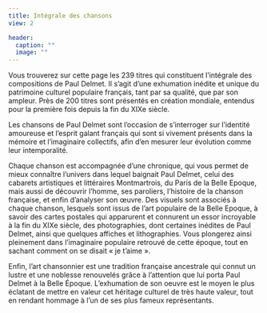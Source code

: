 ```yaml
---
title: Intégrale des chansons
view: 2

header: 
  caption: ""
  image: ""
---
```


Vous trouverez sur cette page les 239 titres qui constituent l’intégrale des compositions de Paul Delmet. Il s’agit d’une exhumation inédite et unique du patrimoine culturel populaire français, tant par sa qualité, que par son ampleur. Près de 200 titres sont présentés en création mondiale, entendus pour la première fois depuis la fin du XIXe siècle.

Les chansons de Paul Delmet sont l’occasion de s’interroger sur l’identité amoureuse et l’esprit galant français qui sont si vivement présents dans la mémoire et l’imaginaire collectifs, afin d’en mesurer leur évolution comme leur intemporalité.

Chaque chanson est accompagnée d’une chronique, qui vous permet de mieux connaître l’univers dans lequel baignait Paul Delmet, celui des cabarets artistiques et littéraires Montmartrois, du Paris de la Belle Epoque, mais aussi de découvrir l’homme, ses paroliers, l’histoire de la chanson française, et enfin d’analyser son œuvre. Des visuels sont associés à chaque chanson, lesquels sont issus de l’art populaire de la Belle Epoque, à savoir des cartes postales qui apparurent et connurent un essor incroyable à la fin du XIXe siècle, des photographies, dont certaines inédites de Paul Delmet, ainsi que quelques affiches et lithographies. Vous plongerez ainsi pleinement dans l’imaginaire populaire retrouvé de cette époque, tout en sachant comment on se disait « je t’aime ».

Enfin, l’art chansonnier est une tradition française ancestrale qui connut un lustre et une noblesse renouvelés grâce à l’attention que lui porta Paul Delmet à la Belle Époque. L’exhumation de son oeuvre est le moyen le plus éclatant de mettre en valeur cet héritage culturel de très haute valeur, tout en rendant hommage à l’un de ses plus fameux représentants.

